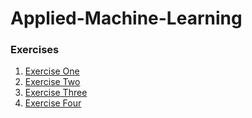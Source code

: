 # Applied-Machine-Learning

### Exercises
1. [Exercise One](exercise1.md)
2. [Exercise Two](exercise2.md)
3. [Exercise Three](exercise3.md)
4. [Exercise Four](exercise4.md)

